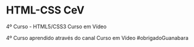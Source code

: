 # HTML-CSS CeV
4º Curso - HTML5/CSS3 Curso em Vídeo

4º Curso aprendido através do canal Curso em Vídeo #obrigadoGuanabara